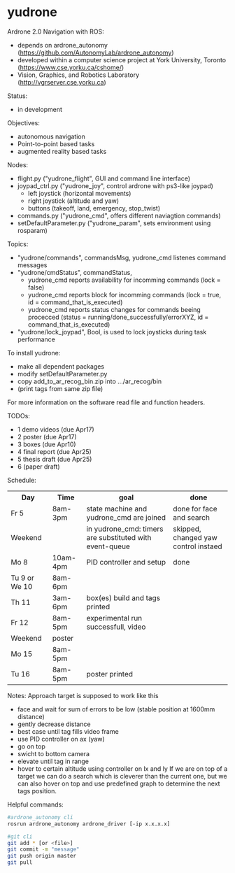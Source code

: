 yudrone
=======

Ardrone 2.0 Navigation with ROS:
* depends on ardrone_autonomy (https://github.com/AutonomyLab/ardrone_autonomy)
* developed within a computer science project at York University, Toronto (https://www.cse.yorku.ca/cshome/)
* Vision, Graphics, and Robotics Laboratory (http://vgrserver.cse.yorku.ca)

Status:
* in development

Objectives:
* autonomous navigation
* Point-to-point based tasks
* augmented reality based tasks

Nodes:
* flight.py ("yudrone_flight", GUI and command line interface)
* joypad_ctrl.py ("yudrone_joy", control ardrone with ps3-like joypad)
  * left joystick (horizontal movements)
  * right joystick (altitude and yaw)
  * buttons (takeoff, land, emergency, stop_twist)
* commands.py ("yudrone_cmd", offers different naviagtion commands)
* setDefaultParameter.py ("yudrone_param", sets environment using rosparam)

Topics:
* "yudrone/commands", commandsMsg, yudrone_cmd listenes command messages
* "yudrone/cmdStatus", commandStatus,
  * yudrone_cmd reports availability for incomming commands (lock = false)
  * yudrone_cmd reports block for incomming commands (lock = true, id = command_that_is_executed)
  * yudrone_cmd reports status changes for commands beeing procecced (status = running/done_successfully/errorXYZ, id = command_that_is_executed)
* "yudrone/lock_joypad", Bool, is used to lock joysticks during task performance

To install yudrone:
* make all dependent packages
* modify setDefaultParameter.py
* copy add_to_ar_recog_bin.zip into .../ar_recog/bin
* (print tags from same zip file)

For more information on the software read file and function headers.

TODOs:
* 1 demo videos   (due Apr17)
* 2 poster        (due Apr17)
* 3 boxes         (due Apr10)
* 4 final report  (due Apr25)
* 5 thesis draft  (due Apr25)
* 6 (paper draft)

Schedule:
<table>
  <tr>
    <th>Day</th>
    <th>Time</th>
    <th>goal</th>
    <th>done</th>
  </tr>
  <tr>
    <td>Fr 5</td>
    <td>8am-3pm</td>
    <td>state machine and yudrone_cmd are joined</td>
    <td>done for face and search</td>
  </tr>
  <tr>
    <td>Weekend</td>
    <td></td>
    <td>in yudrone_cmd: timers are substituted with event-queue</td>
    <td>skipped, changed yaw control instaed</td>
  </tr>
  <tr>
    <td>Mo 8</td>
    <td>10am-4pm</td>
    <td>PID controller and setup</td>
    <td>done</td>
  </tr>
  <tr>
    <td>Tu 9 or We 10</td>
    <td>8am-6pm</td>
    <td></td>
  </tr>
  <tr>
    <td>Th 11</td>
    <td>3am-6pm</td>
    <td>box(es) build and tags printed</td>
  </tr>
  <tr>
    <td>Fr 12</td>
    <td>8am-5pm</td>
    <td>experimental run successfull, video</td>
    <td></td>
  </tr>
  <tr>
    <td>Weekend</td>
    <td>poster</td>
    <td></td>
    <td></td>
  </tr>
  <tr>
    <td>Mo 15</td>
    <td>8am-5pm</td>
    <td></td>
    <td></td>
  </tr>
  <tr>
    <td>Tu 16</td>
    <td>8am-5pm</td>
    <td>poster printed</td>
    <td></td>
  </tr>
</table>

Notes:
Approach target is supposed to work like this
* face and wait for sum of errors to be low (stable position at 1600mm distance)
* gently decrease distance
 * best case until tag fills video frame
 * use PID controller on ax (yaw)
* go on top
 * swicht to bottom camera
 * elevate until tag in range
 * hover to certain altitude using controller on lx and ly
If we are on top of a target we can do a search which is cleverer than the current one, but we can also hover on top and use predefined graph to determine the next tags position.

Helpful commands:
```sh
#ardrone_autonomy cli
rosrun ardrone_autonomy ardrone_driver [-ip x.x.x.x]

#git cli
git add * [or <file>]
git commit -m "message"
git push origin master
git pull
```
